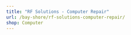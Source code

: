```yaml
---
title: "RF Solutions - Computer Repair"
url: /bay-shore/rf-solutions-computer-repair/
shop: Computer
---
```

